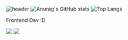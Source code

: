 ![header](https://capsule-render.vercel.app/api?type=waving&color=auto&height=300&section=header&text=Jimin%20Park&Frontend%Dev&fontSize=70)
![Anurag's GitHub stats](https://github-readme-stats.vercel.app/api?username=Jimin-Park0901&theme=graywhite)
![Top Langs](https://github-readme-stats.vercel.app/api/top-langs/?username=Jimin-Park0901&layout=compact)

Frontend Dev :D

<a><img src="https://img.shields.io/badge/Flutter-02569B?style=flat-square&logo=Flutter&logoColor=white"/></a>
<a><img src="https://img.shields.io/badge/React-61DAFB?style=flat-square&logo=React&logoColor=white"/></a>

<!-- <a href="링크"><img src="https://img.shields.io/badge/Dart-0175C2?style=flat-square&logo=Dart&logoColor=white"/></a> -->
<!-- <a href="링크"><img src="https://img.shields.io/badge/Typescript-3178C6?style=flat-square&logo=Typescript&logoColor=white"/></a> -->
<!-- <a href="링크"><img src="https://img.shields.io/badge/Javascript-F7DF1E?style=flat-square&logo=Javascript&logoColor=white"/></a> -->
